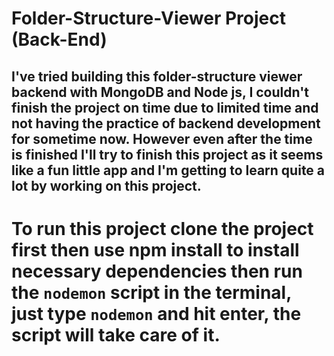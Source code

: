 # Folder-Structure-Viewer Project (Back-End)
## I've tried building this folder-structure viewer backend with  MongoDB and Node js, I couldn't finish the project on time due to limited time and not having the practice of backend development for sometime now. However even after the time is finished I'll try to finish this project as it seems like  a fun little app and I'm getting to learn quite a lot by working on this project.

# To run this project clone the project first then use npm install to install necessary dependencies then run the `nodemon` script in the terminal, just type `nodemon` and hit enter, the script will take care of it.
